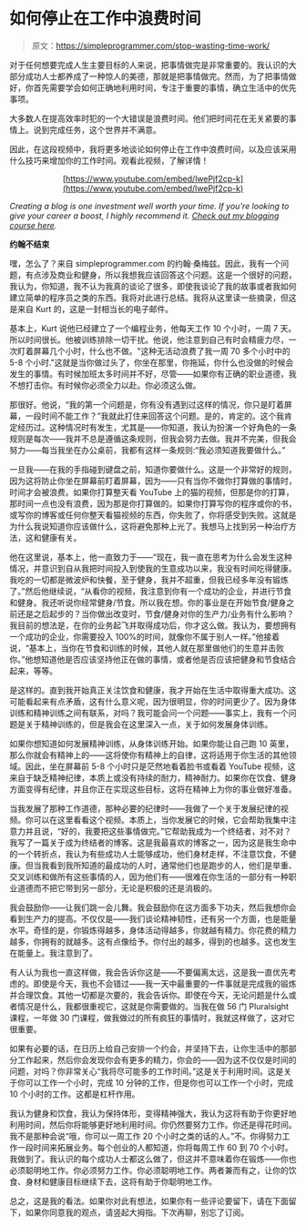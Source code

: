 # 如何停止在工作中浪费时间

> 原文：<https://simpleprogrammer.com/stop-wasting-time-work/>

对于任何想要完成人生主要目标的人来说，把事情做完是非常重要的。我认识的大部分成功人士都养成了一种惊人的美德，那就是把事情做完。然而，为了把事情做好，你首先需要学会如何正确地利用时间，专注于重要的事情，确立生活中的优先事项。

大多数人在提高效率时犯的一个大错误是浪费时间。他们把时间花在无关紧要的事情上。说到完成任务，这个世界并不满意。

因此，在这段视频中，我将更多地谈论如何停止在工作中浪费时间，以及应该采用什么技巧来增加你的工作时间。观看此视频，了解详情！

<center>

[https://www.youtube.com/embed/lwePjf2cp-k](https://www.youtube.com/embed/lwePjf2cp-k)

</center>

*Creating a blog is one investment well worth your time. If you're looking to give your career a boost, I highly recommend it. [Check out my blogging course here](https://simpleprogrammer.com/products/create-blog/).*

**约翰不结束**

嘿，怎么了？来自 simpleprogrammer.com 的约翰·桑梅兹。因此，我有一个问题，有点涉及商业和健身，所以我想我应该回答这个问题。这是一个很好的问题，我认为，你知道，我不认为我真的谈论了很多，即使我谈论了我的故事或者我如何建立简单的程序员之类的东西。我将对此进行总结。我将从这里读一些摘录，但这是来自 Kurt 的，这是一封相当长的电子邮件。

基本上，Kurt 说他已经建立了一个编程业务，他每天工作 10 个小时，一周 7 天。所以时间很长。他被训练排除一切干扰。他说，他注意到自己有时会精疲力尽，一次盯着屏幕几个小时，什么也不做。"这种无活动浪费了我一周 70 多个小时中的 5-8 个小时."这就是当你做过头了，你坐在那里，你拖延，你什么也没做的时候会发生的事情。有时候加班太多时间并不好，尽管——如果你有正确的职业道德，我不想打击你。有时候你必须全力以赴。你必须这么做。

那很好。他说，“我的第一个问题是，你有没有遇到过这样的情况，你只是盯着屏幕，一段时间不能工作？”我就此打住来回答这个问题。是的，肯定的。这个我肯定经历过。这种情况时有发生，尤其是——你知道，我认为扮演一个好角色的一条规则是每次——我并不总是遵循这条规则，但我会努力去做。我并不完美，但我会努力——每当我坐在办公桌前，我都有这样一条规则:“我必须知道我要做什么。”

一旦我——在我的手指碰到键盘之前，知道你要做什么。这是一个非常好的规则，因为这将防止你坐在屏幕前盯着屏幕，因为——只有当你不做你打算做的事情时，时间才会被浪费。如果你打算整天看 YouTube 上的猫的视频，但那是你的打算，那时间一点也没有浪费，因为那是你打算做的。如果你打算写你的程序或你的书，或写你的博客或任何你整天看猫视频的东西，你失败了，你将感受到失败。这就是为什么我说知道你应该做什么，这将避免那种上光了。我想马上找到另一种治疗方法，这和健康有关。

他在这里说，基本上，他一直致力于——“现在，我一直在思考为什么会发生这种情况，并意识到自从我把时间投入到使我的生意成功以来，我没有时间吃得健康。我吃的一切都是微波炉和快餐，至于健身，我并不超重，但我已经多年没有锻炼了。”然后他继续说，“从看你的视频，我注意到你有一个成功的企业，并进行节食和健身。我还听说你经常健身/节食。所以我在想。你的事业是在开始节食/健身之前还是之后起步的？当你做出改变时，节食/健身对你的生产力/业务有什么影响？我目前的想法是，在你的业务起飞并取得成功后，你才这么做。我认为，要想拥有一个成功的企业，你需要投入 100%的时间，就像你不属于别人一样。”他接着说，“基本上，当你在节食和训练的时候，其他人就在那里做他们的生意并击败你。”他想知道他是否应该坚持他正在做的事情，或者他是否应该把健身和节食结合起来，等等。

是这样的。直到我开始真正关注饮食和健康，我才开始在生活中取得重大成功。这可能看起来有点矛盾，这有什么意义呢，因为很明显，你的时间更少了。因为身体训练和精神训练之间有联系，对吗？我可能会问一个问题——事实上，我有一个问题是关于精神训练的，但是我会在这里深入一点，关于如何发展身体训练。

如果你想知道如何发展精神训练，从身体训练开始。如果你能让自己跑 10 英里，那么你就会有精神上的——这将使你有精神上的自律，这将适用于你生活的其他领域。因此，坐在屏幕前 5-8 个小时只是茫然地看着脸书或看着 YouTube 视频，这来自于缺乏精神纪律，本质上或没有持续的耐力，精神耐力。如果你在饮食、健身方面变得有纪律，并且你正在实现这些目标，这将在精神上为你的事业做好准备。

当我发展了那种工作道德，那种必要的纪律时——我做了一个关于发展纪律的视频。你可以在这里看看这个视频。本质上，当你发展它的时候，它会帮助我集中注意力并且说，“好的，我要把这些事情做完。”它帮助我成为一个终结者，对不对？我写了一篇关于成为终结者的博客。这是我最喜欢的博客之一，因为这是我生命中的一个转折点，我认为有些成功人士能够成功，他们身材走样，不注意饮食，不健康。但当我看到我所知道的最成功的人时，通常他们也是跑步的人，他们是举重、交叉训练和做所有这些事情的人，因为他们有——很难在你生活的一部分有一种职业道德而不把它带到另一部分，无论是积极的还是消极的。

我会鼓励你——让我们跳一会儿舞。我会鼓励你在这方面多下功夫，然后我想你会看到生产力的提高。不仅仅是——我们谈论精神韧性，还有另一个方面，也是能量水平。奇怪的是，你锻炼得越多，身体活动得越多，你就越有精力。你花费的精力越多，你拥有的就越多。这有点像给予。你付出的越多，得到的也越多。这也发生在能量上。我注意到了。

有人认为我也一直这样做，我会告诉你这是——不要偏离太远，这是我一直优先考虑的。即使是今天，我也不会错过——我一天中最重要的一件事就是完成我的锻炼并合理饮食。其他一切都是次要的，我会告诉你。即使在今天，无论问题是什么或者情况是什么，我都很重视它，这就是你需要做的。当我在做 56 门 Pluralsight 课程，一年做 30 门课程，做我做过的所有疯狂的事情时，我就这样做了，这对它很重要。

如果有必要的话，在日历上给自己安排一个约会，并坚持下去，让你生活中的那部分工作起来，然后你会发现你会有更多的精力，你会的——因为这不仅仅是时间的问题，对吗？你非常关心“我将尽可能多的工作时间。”这是关于利用时间。这是关于你可以工作一个小时，完成 10 分钟的工作，但是你也可以工作一个小时，完成 10 个小时的工作。这都是杠杆作用。

我认为健身和饮食，我认为保持体形，变得精神强大，我认为这将有助于你更好地利用时间，然后你将能够更好地利用时间。你仍然要努力工作。你还是得花时间。我不是那种会说“哦，你可以一周工作 20 个小时之类的话的人。”不。你得努力工作一段时间来拓展业务。每个创业的人都知道，你将每周工作 60 到 70 个小时。我做到了。我认识的每个成功人士都这么做了，但这并不意味着你在锻炼——你也必须聪明地工作。你必须努力工作。你必须聪明地工作。两者兼而有之，让你的饮食、身材和健康目标继续下去，这将有助于你聪明地工作。

总之，这是我的看法。如果你对此有想法，如果你有一些评论要留下，请在下面留下，如果你同意我的观点，请竖起大拇指。下次再聊，别忘了订阅。